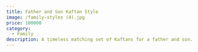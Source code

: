 ```yaml
---
title: Father and Son Kaftan Style
image: /family-styles (4).jpg
price: 100000
category:
  - Family
description: A timeless matching set of Kaftans for a father and son.
---
```


